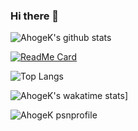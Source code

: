 ### Hi there 👋

<!--
**AhogeK/Ahogek** is a ✨ _special_ ✨ repository because its `README.md` (this file) appears on your GitHub profile.

Here are some ideas to get you started:

- 🔭 I’m currently working on ...
- 🌱 I’m currently learning ...
- 👯 I’m looking to collaborate on ...
- 🤔 I’m looking for help with ...
- 💬 Ask me about ...
- 📫 How to reach me: ...
- 😄 Pronouns: ...
- ⚡ Fun fact: ...
-->

![AhogeK's github stats](https://github-readme-stats.vercel.app/api?username=AhogeK&show_icons=true&theme=radical)

[![ReadMe Card](https://github-readme-stats.vercel.app/api/pin/?username=AhogeK&repo=mimall-web&theme=radical)](https://github.com/AhogeK/mimall-web)

![Top Langs](https://github-readme-stats.vercel.app/api/top-langs/?username=AhogeK&layout=compact&theme=radical)

![AhogeK's wakatime stats](https://github-readme-stats.vercel.app/api/wakatime?username=AhogeK&layout=compact&theme=radical)]

![AhogeK psnprofile](https://card.psnprofiles.com/2/AhogeK.png)
